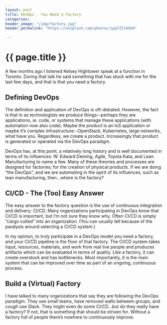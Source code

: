 ```yaml
---
layout: post
title: DevOps - You Need a Factory
categories:
header_image: "/img/factory.jpg"
header_permalink: "https://unsplash.com/photos/ipyFZIl6Ok0"

---
```


# {{ page.title }}

A few months ago I listened Kelsey Hightower speak at a function in Toronto. During that talk he said something that has stuck with me for the last few days, and that is that you need a factory.

## Defining DevOps

The definition and application of DevOps is oft-debated. However, the fact is that in as technologists we produce things--perhaps they are applications, ie. code, or systems that manage these applications (with automation now also code). Maybe the product is an IoS application or maybe it’s complex infrastructure--OpenStack, Kubernetes, large networks, what have you. Regardless, we create a product. Increasingly that product is generated or operated via the DevOps paradigm.

DevOps has, at this point, a relatively long history and is well documented in terms of its influences: W. Edward Deming, Agile, Toyota Kata, and Lean Manufacturing to name a few. Many of these theories and processes are designed for factories; for the creation of physical products. If we are doing “the DevOps”, and we are automating in the spirit of its influences, such as lean manufacturing, then...where is the factory?

## CI/CD - The (Too) Easy Answer

The easy answer to the factory question is the use of continuous integration and delivery: CI/CD. Many organizations participating in DevOps know that CI/CD is important, but I’m not sure they know why. Often CI/CD is simply “cargo culted” into an organization. (You can usually tell because of the paralysis around selecting a CI/CD system.)

In my opinion, to truly participate in a DevOps model you need a factory, and your CI/CD pipeline is the floor of that factory. The CI/CD system takes input, resources, materials, and work from real live people and produces artifacts which can be evaluated in terms of quality. Like a factory, it can create overstock and has bottlenecks. Most importantly, it is the main system that can be improved over time as part of an ongoing, continuous process.

## Build a (Virtual) Factory

I have talked to many organizations that say they are following the DevOps paradigm. They use small teams, have removed walls between groups, and *cough* use Slack. They might even do some CI/CD...but do they really have a factory? If not, that is something that should be striven for. Without a factory full of people there’s nowhere to continuously improve.